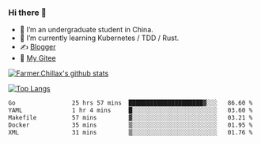 ### Hi there 👋

- 🔭 I’m an undergraduate student in China.
- 🌱 I’m currently learning Kubernetes / TDD / Rust.
- ✍️ [Blogger](https://blog.farmer233.top)
- 🤔 [My Gitee](https://gitee.com/Farmer-chong)


[![Farmer.Chillax's github stats](https://github-readme-stats.vercel.app/api?username=FarmerChillax)](https://github.com/anuraghazra/github-readme-stats)

[![Top Langs](https://github-readme-stats.vercel.app/api/top-langs/?username=FarmerChillax&layout=compact&hide=html,css,javascript)](https://github.com/anuraghazra/github-readme-stats)


<a href="https://wakatime.com/@Farmer"> </a>
          <!--START_SECTION:waka-->

```txt
Go                25 hrs 57 mins  █████████████████████▓░░░   86.60 %
YAML              1 hr 4 mins     █░░░░░░░░░░░░░░░░░░░░░░░░   03.60 %
Makefile          57 mins         ▓░░░░░░░░░░░░░░░░░░░░░░░░   03.21 %
Docker            35 mins         ▒░░░░░░░░░░░░░░░░░░░░░░░░   01.95 %
XML               31 mins         ▒░░░░░░░░░░░░░░░░░░░░░░░░   01.76 %
```

<!--END_SECTION:waka-->



<!--
**Farmer-chong/Farmer-chong** is a ✨ _special_ ✨ repository because its `README.md` (this file) appears on your GitHub profile.

Here are some ideas to get you started:

- 🔭 I’m currently working on ...
- 🌱 I’m currently learning ...
- 👯 I’m looking to collaborate on ...
- 🤔 I’m looking for help with ...
- 💬 Ask me about ...
- 📫 How to reach me: ...
- 😄 Pronouns: ...
- ⚡ Fun fact: ...
-->
